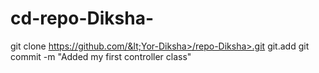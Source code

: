 # cd-repo-Diksha-
git clone https://github.com/&lt;Yor-Diksha>/repo-Diksha>.git
git.add
git commit -m "Added my first controller class"
